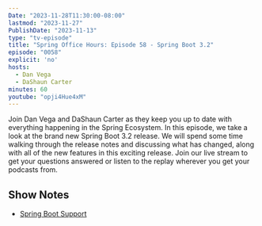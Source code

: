 ```yaml
---
Date: "2023-11-28T11:30:00-08:00"
lastmod: "2023-11-27"
PublishDate: "2023-11-13"
type: "tv-episode"
title: "Spring Office Hours: Episode 58 - Spring Boot 3.2"
episode: "0058"
explicit: 'no'
hosts:
  - Dan Vega
  - DaShaun Carter
minutes: 60
youtube: "opji4Hue4xM"
---
```


Join Dan Vega and DaShaun Carter as they keep you up to date with everything happening in the Spring Ecosystem. In this episode, we take a look at the brand new Spring Boot 3.2 release. We will spend some time walking through the release notes and discussing what has changed, along with all of the new features in this exciting release. Join our live stream to get your questions answered or listen to the replay wherever you get your podcasts from.

## Show Notes

- [Spring Boot Support](https://spring.io/projects/spring-boot#support)
